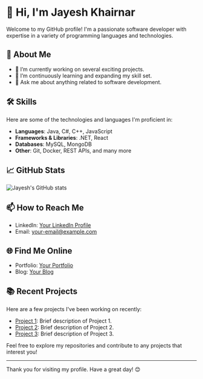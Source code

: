 # 👋 Hi, I'm Jayesh Khairnar

Welcome to my GitHub profile! I'm a passionate software developer with expertise in a variety of programming languages and technologies.

## 💼 About Me

- 🔭 I’m currently working on several exciting projects.
- 🌱 I’m continuously learning and expanding my skill set.
- 💬 Ask me about anything related to software development.

## 🛠️ Skills

Here are some of the technologies and languages I'm proficient in:

- **Languages**: Java, C#, C++, JavaScript
- **Frameworks & Libraries**: .NET, React
- **Databases**: MySQL, MongoDB
- **Other**: Git, Docker, REST APIs, and many more

## 📈 GitHub Stats

![Jayesh's GitHub stats](https://github-readme-stats.vercel.app/api?username=JayeshKhairnar1&show_icons=true&theme=radical)

## 📫 How to Reach Me

- LinkedIn: [Your LinkedIn Profile](https://www.linkedin.com/in/your-linkedin)
- Email: your-email@example.com

## 🌐 Find Me Online

- Portfolio: [Your Portfolio](https://your-portfolio-link)
- Blog: [Your Blog](https://your-blog-link)

## 📚 Recent Projects

Here are a few projects I've been working on recently:

- [Project 1](https://github.com/JayeshKhairnar1/Quiz-App-Using-Spring-Boot-MYSQL.git): Brief description of Project 1.
- [Project 2](https://github.com/JayeshKhairnar1/Vehicle-Configurator-Project.git): Brief description of Project 2.
- [Project 3](https://github.com/JayeshKhairnar1/CPP-Hands-On.git): Brief description of Project 3.

Feel free to explore my repositories and contribute to any projects that interest you!

---

Thank you for visiting my profile. Have a great day! 😊
